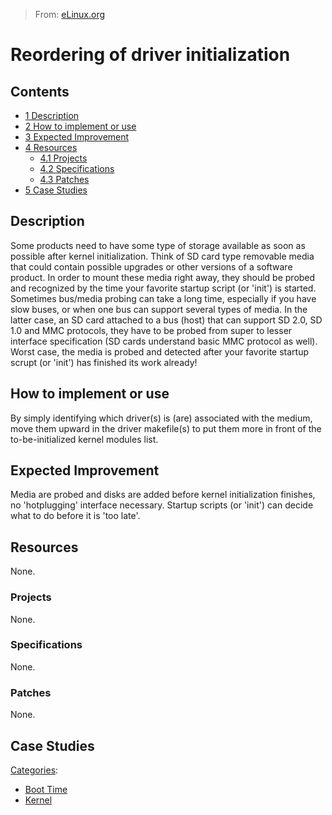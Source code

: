 > From: [eLinux.org](http://eLinux.org/Reordering_of_driver_initialization "http://eLinux.org/Reordering_of_driver_initialization")


# Reordering of driver initialization



## Contents

-   [1 Description](#description)
-   [2 How to implement or use](#how-to-implement-or-use)
-   [3 Expected Improvement](#expected-improvement)
-   [4 Resources](#resources)
    -   [4.1 Projects](#projects)
    -   [4.2 Specifications](#specifications)
    -   [4.3 Patches](#patches)
-   [5 Case Studies](#case-studies)

## Description

Some products need to have some type of storage available as soon as
possible after kernel initialization. Think of SD card type removable
media that could contain possible upgrades or other versions of a
software product. In order to mount these media right away, they should
be probed and recognized by the time your favorite startup script (or
'init') is started. Sometimes bus/media probing can take a long time,
especially if you have slow buses, or when one bus can support several
types of media. In the latter case, an SD card attached to a bus (host)
that can support SD 2.0, SD 1.0 and MMC protocols, they have to be
probed from super to lesser interface specification (SD cards understand
basic MMC protocol as well). Worst case, the media is probed and
detected after your favorite startup scrupt (or 'init') has finished its
work already!

## How to implement or use

By simply identifying which driver(s) is (are) associated with the
medium, move them upward in the driver makefile(s) to put them more in
front of the to-be-initialized kernel modules list.

## Expected Improvement

Media are probed and disks are added before kernel initialization
finishes, no 'hotplugging' interface necessary. Startup scripts (or
'init') can decide what to do before it is 'too late'.

## Resources

None.

### Projects

None.

### Specifications

None.

### Patches

None.

## Case Studies


[Categories](http://eLinux.org/Special:Categories "Special:Categories"):

-   [Boot Time](http://eLinux.org/Category:Boot_Time "Category:Boot Time")
-   [Kernel](http://eLinux.org/Category:Kernel "Category:Kernel")

